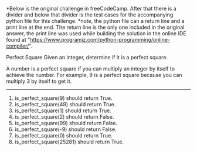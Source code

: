 *Below is the original challenge in freeCodeCamp. After that there is a divider and below that divider is the test cases for the accompanying python file for this challenge. *note, the python file can a return line and a print line at the end. The return line is the only one included in the original answer, the print line was used while building the solution in the online IDE found at "https://www.programiz.com/python-programming/online-compiler/".

Perfect Square
Given an integer, determine if it is a perfect square.

A number is a perfect square if you can multiply an integer by itself to achieve the number. For example, 9 is a perfect square because you can multiply 3 by itself to get it.

****

1. is_perfect_square(9) should return True.
2. is_perfect_square(49) should return True.
3. is_perfect_square(1) should return True.
4. is_perfect_square(2) should return False.
5. is_perfect_square(99) should return False.
6. is_perfect_square(-9) should return False.
7. is_perfect_square(0) should return True.
8. is_perfect_square(25281) should return True.
